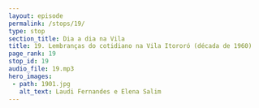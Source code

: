 ```yaml
---
layout: episode
permalink: /stops/19/
type: stop
section_title: Dia a dia na Vila
title: 19. Lembranças do cotidiano na Vila Itororó (década de 1960)
page_rank: 19
stop_id: 19
audio_file: 19.mp3
hero_images:
 - path: 1901.jpg
   alt_text: Laudi Fernandes e Elena Salim
---
```

